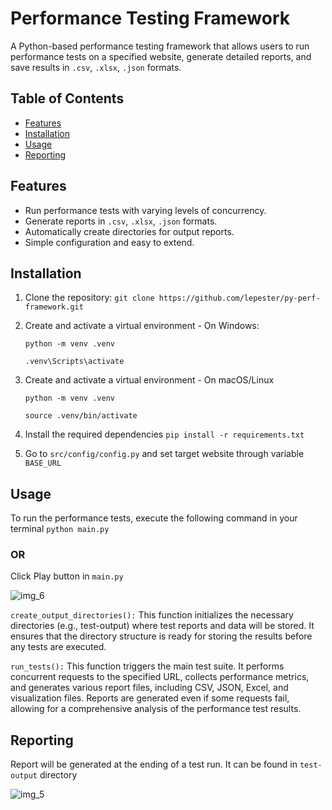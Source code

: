 # Performance Testing Framework

A Python-based performance testing framework that allows users to run performance tests on a specified website, generate detailed reports, and save results in ```.csv```, ```.xlsx```, ```.json``` formats.

## Table of Contents

- [Features](#features)
- [Installation](#installation)
- [Usage](#usage)
- [Reporting](#reporting)


## Features

- Run performance tests with varying levels of concurrency.
- Generate reports in ```.csv```, ```.xlsx```, ```.json``` formats.
- Automatically create directories for output reports.
- Simple configuration and easy to extend.

## Installation

1. Clone the repository:
   ```git clone https://github.com/lepester/py-perf-framework.git```

2. Create and activate a virtual environment - On Windows:

   ```python -m venv .venv```
 
   ```.venv\Scripts\activate```

3. Create and activate a virtual environment - On macOS/Linux

   ```python -m venv .venv```

   ```source .venv/bin/activate```
4. Install the required dependencies
   ```pip install -r requirements.txt```
5. Go to ```src/config/config.py``` and set target website through variable ```BASE_URL```
## Usage
To run the performance tests, execute the following command in your terminal
   ```python main.py```

### OR
   
Click Play button in ```main.py```

![img_6](https://github.com/user-attachments/assets/995c8694-60f4-4043-aed3-923c1546f1c9)

```create_output_directories():``` This function initializes the necessary directories (e.g., test-output) where test reports and data will be stored. It ensures that the directory structure is ready for storing the results before any tests are executed.

```run_tests():``` This function triggers the main test suite. It performs concurrent requests to the specified URL, collects performance metrics, and generates various report files, including CSV, JSON, Excel, and visualization files. Reports are generated even if some requests fail, allowing for a comprehensive analysis of the performance test results.


## Reporting
Report will be generated at the ending of a test run. It can be found in ```test-output``` directory

![img_5](https://github.com/user-attachments/assets/573741f6-0a78-4766-86a2-63bd536f0a10)


